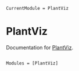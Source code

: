```@meta
CurrentModule = PlantViz
```

# PlantViz

Documentation for [PlantViz](https://github.com/AleMorales/PlantViz.jl).

```@index
```

```@autodocs
Modules = [PlantViz]
```
